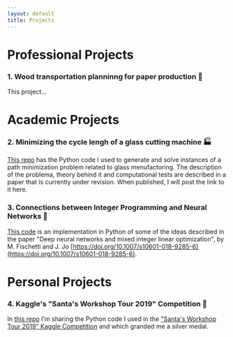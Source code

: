 ```yaml
---
layout: default
title: Projects
---
```


# Professional Projects

### 1. Wood transportation planninng for paper production 🌲

This project...


# Academic Projects

### 2. Minimizing the cycle lengh of a glass cutting machine 🏭

[This repo](https://github.com/ekozyreff/tpo_glass_cutting) has the Python code I used to generate and solve instances of a path minimization problem related to glass menufactoring. The description of the problema, theory behind it and computational tests are described in a paper that is currently under revision. When published, I will post the link to it here.


### 3. Connections between Integer Programming and Neural Networks 🔢

[This code](https://github.com/ekozyreff/fischetti_jo_2018) is an implementation in Python of some of the ideas described in the paper "Deep neural networks and mixed integer linear optimization", by M. Fischetti and J. Jo [https://doi.org/10.1007/s10601-018-9285-6](https://doi.org/10.1007/s10601-018-9285-6).


# Personal Projects

### 4. Kaggle's "Santa's Workshop Tour 2019" Competition 🥈

In [this repo](https://github.com/ekozyreff/kaggle_santa_2019) I'm sharing the Python code I used in the ["Santa's Workshop Tour 2019" Kaggle Competition](https://www.kaggle.com/c/santa-workshop-tour-2019/) and which granded me a silver medal. 
